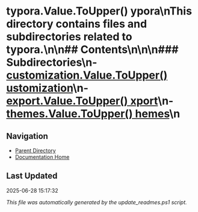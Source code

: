 ﻿# typora.Value.ToUpper() ypora\nThis directory contains files and subdirectories related to typora.\n\n## Contents\n<!-- toc -->\n\n### Subdirectories\n- [customization.Value.ToUpper() ustomization](./customization/)\n- [export.Value.ToUpper() xport](./export/)\n- [themes.Value.ToUpper() hemes](./themes/)\n
## Navigation

- [Parent Directory](../)
- [Documentation Home](../../)

## Last Updated

2025-06-28 15:17:32

*This file was automatically generated by the update_readmes.ps1 script.*